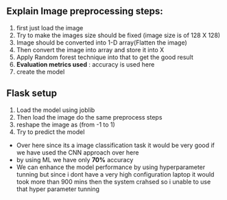 ## Explain Image preprocessing steps:
1. first just load the image
2. Try to make the images size should be fixed (image size is of 128 X 128)
3. Image should be converted into 1-D array(Flatten the image)
4. Then convert the image into array and store it into X 
6. Apply Random forest technique into that to get the good result 
9. __Evaluation metrics used__ : accuracy is used here
8. create the model 

## Flask setup 
1. Load the model using joblib 
2. Then load the image do the same preprocess steps
3. reshape the image as (from -1 to 1)
4. Try to predict the model 

- Over here since its a image classification task it would be very good if we have used the CNN approach over here 
- by using ML we have only __70%__ accuracy
- We can enhance the model performance by using hyperparameter tunning but since i dont have a very high configuration laptop it would took more than 900 mins then the system crahsed so i unable to use that hyper parameter tunning